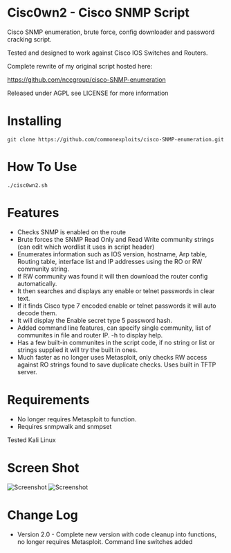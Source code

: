 Cisc0wn2 - Cisco SNMP Script
============================================

Cisco SNMP enumeration, brute force, config downloader and password cracking script.

Tested and designed to work against Cisco IOS Switches and Routers.

Complete rewrite of my original script hosted here:

https://github.com/nccgroup/cisco-SNMP-enumeration

Released under AGPL see LICENSE for more information

Installing  
=======================
    git clone https://github.com/commonexploits/cisco-SNMP-enumeration.git


How To Use	
=======================
    ./cisc0wn2.sh

Features	
=======================

* Checks SNMP is enabled on the route
* Brute forces the SNMP Read Only and Read Write community strings (can edit which wordlist it uses in script header)
* Enumerates information such as IOS version,  hostname, Arp table, Routing table, interface list and IP addresses using the RO or RW community string.
* If RW community was found it will then download the router config automatically.
* It then searches and displays any enable or telnet passwords in clear text.
* If it finds Cisco type 7 encoded enable or telnet passwords it will auto decode them.
* It will display the Enable secret type 5 password hash.
* Added command line features, can specify single community, list of communites in file and router IP. -h to display help.
* Has a few built-in communites in the script code, if no string or list or strings supplied it will try the built in ones.
* Much faster as no longer uses Metasploit, only checks RW access against RO strings found to save duplicate checks. Uses built in TFTP server.

Requirements   
=======================

* No longer requires Metasploit to function.
* Requires snmpwalk and snmpset

Tested Kali Linux



Screen Shot    
=======================
<img src="http://www.commonexploits.com/tools/cisc0wn/1.png" alt="Screenshot" style="max-width:100%;">

<img src="http://www.commonexploits.com/tools/cisc0wn/2.png" alt="Screenshot" style="max-width:100%;">

Change Log
=======================

* Version 2.0 - Complete new version with code cleanup into functions, no longer requires Metasploit. Command line switches added
